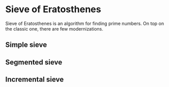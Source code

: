 Sieve of Eratosthenes
=====================

Sieve of Eratosthenes is an algorithm for finding prime numbers. On top on the classic one, there are few modernizations.


Simple sieve
------------


Segmented sieve
---------------


Incremental sieve
-----------------

